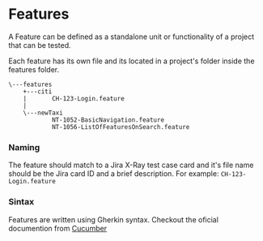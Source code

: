 # Features

A Feature can be defined as a standalone unit or functionality of a project that can be tested.

Each feature has its own file and its located in a project's folder inside the features folder.

```
\---features
    +---citi
    |       CH-123-Login.feature
    |
    \---newTaxi
            NT-1052-BasicNavigation.feature
            NT-1056-ListOfFeaturesOnSearch.feature
```
### Naming 
The feature should match to a Jira X-Ray test case card and it's file name should be the Jira card ID and a brief description. For example: `CH-123-Login.feature`

### Sintax
Features are written using Gherkin syntax. Checkout the oficial documention from
[Cucumber](https://docs.cucumber.io/gherkin/reference/)
